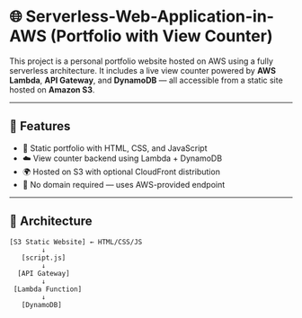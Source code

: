 # 🌐 Serverless-Web-Application-in-AWS (Portfolio with View Counter)

This project is a personal portfolio website hosted on AWS using a fully serverless architecture. It includes a live view counter powered by **AWS Lambda**, **API Gateway**, and **DynamoDB** — all accessible from a static site hosted on **Amazon S3**.

---

## 🚀 Features

- 🎨 Static portfolio with HTML, CSS, and JavaScript
- ☁️ View counter backend using Lambda + DynamoDB
- 🌍 Hosted on S3 with optional CloudFront distribution
- 🔐 No domain required — uses AWS-provided endpoint

---

## 🧱 Architecture

```plaintext
[S3 Static Website] ← HTML/CSS/JS
        ↓
   [script.js]
        ↓
  [API Gateway]
        ↓
 [Lambda Function]
        ↓
   [DynamoDB]
